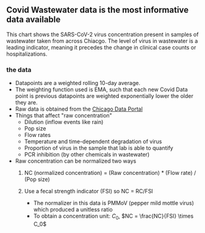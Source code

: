 ## Covid Wastewater data is the most informative data available
 
This chart shows the SARS-CoV-2 virus concentration present in samples of wastewater taken from across Chiacgo. The level of virus in wastewater is a leading indicator, meaning it precedes the change in clinical case counts or hospitalizations.

### the data
- Datapoints are a weighted rolling 10-day average.
- The weighting function used is EMA, such that each new Covid Data point is previous datapoints are weighted exponentially lower the older they are. 
- Raw data is obtained from the [Chicago Data Portal](https://data.cityofchicago.org/Health-Human-Services/COVID-19-Wastewater-Detection/urdi-w8wq/about_data)
- Things that affect "raw concentration"
    - Dilution (inflow events like rain)
    - Pop size
    - Flow rates
    - Temperature and time-dependent degradation of virus
    - Proportion of virus in the sample that lab is able to quantify
    - PCR inhibition (by other chemicals in wastewater)
- Raw concentration can be normalized two ways 
    1. NC (normalized concentration) = (Raw concentration) * (Flow rate) / (Pop size)
    
    2. Use a fecal strength indicator (FSI) so NC = RC/FSI
        - The normalizer in this data is PMMoV (pepper mild mottle virus) which produced a unitless ratio
        - To obtain a concentration unit: $C_0$, $NC = \frac{NC}{FSI} \times C_0$

